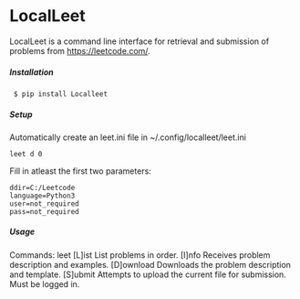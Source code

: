 # LocalLeet
LocalLeet is a command line interface for retrieval and submission of problems from https://leetcode.com/.

##### Installation
```
 $ pip install Localleet
```
##### Setup
Automatically create an leet.ini file in ~/.config/localleet/leet.ini 
```
leet d 0
```
Fill in atleast the first two parameters:
```
ddir=C:/Leetcode
language=Python3
user=not_required
pass=not_required
```

##### Usage
Commands: leet <command>
  [L]ist                          List problems in order.
  [I]nfo                          Receives problem description and examples.
  [D]ownload <number>             Downloads the problem description and template.
  [S]ubmit <number>               Attempts to upload the current file for submission. Must be logged in.


